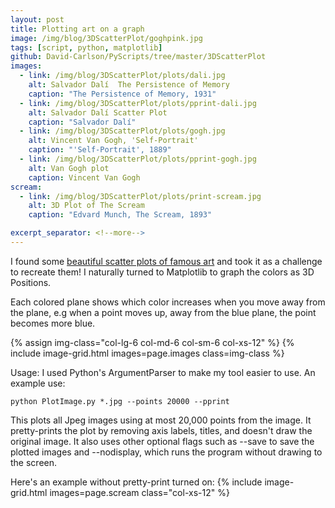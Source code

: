 ```yaml
---
layout: post
title: Plotting art on a graph
image: /img/blog/3DScatterPlot/goghpink.jpg
tags: [script, python, matplotlib]
github: David-Carlson/PyScripts/tree/master/3DScatterPlot
images:
  - link: /img/blog/3DScatterPlot/plots/dali.jpg
    alt: Salvador Dalí  The Persistence of Memory
    caption: "The Persistence of Memory, 1931"
  - link: /img/blog/3DScatterPlot/plots/pprint-dali.jpg
    alt: Salvador Dalí Scatter Plot
    caption: "Salvador Dalí"
  - link: /img/blog/3DScatterPlot/plots/gogh.jpg
    alt: Vincent Van Gogh, 'Self-Portrait'
    caption: "'Self-Portrait', 1889"
  - link: /img/blog/3DScatterPlot/plots/pprint-gogh.jpg
    alt: Van Gogh plot
    caption: Vincent Van Gogh
scream:
  - link: /img/blog/3DScatterPlot/plots/print-scream.jpg
    alt: 3D Plot of The Scream
    caption: "Edvard Munch, The Scream, 1893"

excerpt_separator: <!--more-->
---
```


I found some <a href="https://imgur.com/a/aRBd1"> beautiful scatter
plots of famous art</a> and took it as a challenge to recreate them! I naturally
turned to Matplotlib to graph the colors as 3D Positions.
<!--more-->
Each colored plane shows which color increases when you move away from the plane,
e.g when a point moves up, away from the blue plane, the point becomes more blue.

<!-- class="col-lg-8 col-lg-offset-2 col-md-10 col-md-offset-1" -->
{% assign img-class="col-lg-6 col-md-6 col-sm-6 col-xs-12" %}
{% include image-grid.html images=page.images class=img-class %}

Usage:  I used Python's ArgumentParser to make my tool easier to use. An example use:

```
python PlotImage.py *.jpg --points 20000 --pprint
```
This plots all Jpeg images using at most 20,000 points from the image. It pretty-prints
the plot by removing axis labels, titles, and doesn't draw the original image.
It also uses other optional flags such as --save to save the plotted images and
--nodisplay, which runs the program without drawing to the screen.

Here's an example without pretty-print turned on:
{% include image-grid.html images=page.scream class="col-xs-12" %}


<!-- Code samples -->
